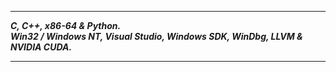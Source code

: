 -----------------
___C, C++, x86-64 & Python.___      
___Win32 / Windows NT, Visual Studio, Windows SDK, WinDbg, LLVM & NVIDIA CUDA.___    

---------------
